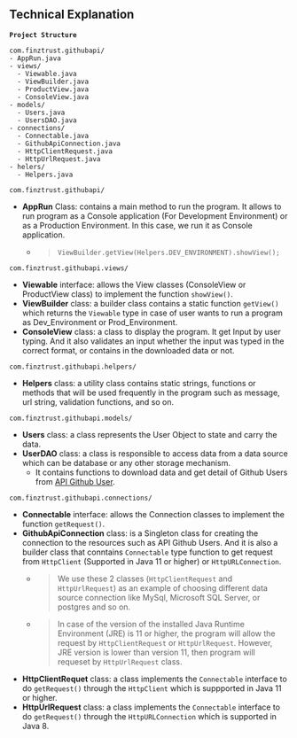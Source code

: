 ## Technical Explanation ##
**`Project Structure`**
```
com.finztrust.githubapi/
- AppRun.java
- views/
  - Viewable.java
  - ViewBuilder.java
  - ProductView.java
  - ConsoleView.java
- models/
  - Users.java
  - UsersDAO.java
- connections/
  - Connectable.java
  - GithubApiConnection.java
  - HttpClientRequest.java
  - HttpUrlRequest.java
- helers/
  - Helpers.java
```

`com.finztrust.githubapi/` 
- **AppRun** Class: contains a main method to run the program. It allows to run program as a Console application (For Development Environment) or as a Production Environment. In this case, we run it as Console application.
    - > ``` ViewBuilder.getView(Helpers.DEV_ENVIRONMENT).showView(); ```

`com.finztrust.githubapi.views/`
- **Viewable** interface: allows the View classes (ConsoleView or ProductView class) to implement the function `showView()`.
- **ViewBuilder** class: a builder class contains a static function `getView()` which returns the `Viewable` type in case of user wants to run a program as Dev_Environment or Prod_Environment.
- **ConsoleView** class: a class to display the program. It get Input by user typing. And it also validates an input whether the input was typed in the correct format, or contains in the downloaded data or not.

`com.finztrust.githubapi.helpers/`
- **Helpers** class: a utility class contains static strings, functions or methods that will be used frequently in the program such as message, url string, validation functions, and so on.

`com.finztrust.githubapi.models/`
- **Users** class: a class represents the User Object to state and carry the data.
- **UserDAO** class: a class is responsible to access data from a data source which can be database or any other storage mechanism.
    - It contains functions to download data and get detail of Github Users from [API Github User](https://api.github.com/users).

`com.finztrust.githubapi.connections/`
- **Connectable** interface: allows the Connection classes to implement the function `getRequest()`.
- **GithubApiConnection** class: is a Singleton class for creating the connection to the resources such as API Github Users. And it is also a builder class that conntains `Connectable` type function to get request from `HttpClient` (Supported in Java 11 or higher) or `HttpURLConnection`. 
    - > We use these 2 classes (`HttpClientRequest` and `HttpUrlRequest`) as an example of choosing different data source connection like MySql, Microsoft SQL Server, or postgres and so on.
    - > In case of the version of the installed Java Runtime Environment (JRE) is 11 or higher, the program will allow the request by `HttpClientRequest` or `HttpUrlRequest`. However, JRE version is lower than version 11, then program will requeset by `HttpUrlRequest` class.
- **HttpClientRequet** class: a class implements the `Connectable` interface to do `getRequest()` through the `HttpClient` which is suppported in Java 11 or higher.
- **HttpUrlRequest** class: a class implements the `Connectable` interface to do `getRequest()` through the `HttpURLConnection` which is supported in Java 8.
